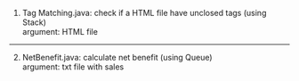 1. Tag Matching.java: check if a HTML file have unclosed tags (using Stack)<br>
argument: HTML file
***
2. NetBenefit.java: calculate net benefit (using Queue)<br>
argument: txt file with sales
